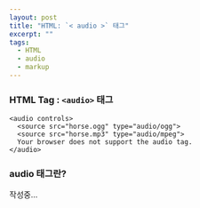 ```yaml
---
layout: post
title: "HTML: `< audio >` 태그"
excerpt: ""
tags: 
  - HTML
  - audio
  - markup
---
```


### HTML Tag : `<audio>` 태그
```
<audio controls>
  <source src="horse.ogg" type="audio/ogg">
  <source src="horse.mp3" type="audio/mpeg">
  Your browser does not support the audio tag.
</audio>

```
### audio 태그란?

작성중...
